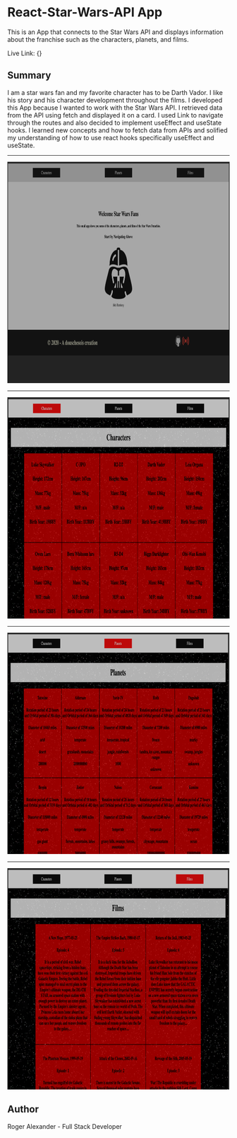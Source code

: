 
# React-Star-Wars-API App

This is an App that connects to the Star Wars API and displays information about the franchise such as the characters, planets, and films.

Live Link: {}

<h2>Summary</h2>
I am a star wars fan and my favorite character has to be Darth Vador. I like his story and his character development throughout the films. I developed this App because I wanted to work with the Star Wars API. I retrieved data from the API using fetch and displayed it on a card. I used Link to navigate through the routes and also decided to implement useEffect and useState hooks. I learned new concepts and how to fetch data from APIs and solified my understanding of how to use react hooks specifically useEffect and useState.
<hr />
<img src="src/media/img1.png" width="700" height="500">
<hr />
<img src="src/media/img2.png" width="700" height="500">
<hr />
<img src="src/media/img3.png" width="700" height="500">
<hr />
<img src="src/media/img4.png" width="700" height="500">


<h2>Author</h2>

Roger Alexander - Full Stack Developer
